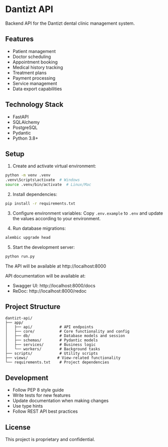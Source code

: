 # Dantizt API

Backend API for the Dantizt dental clinic management system.

## Features

- Patient management
- Doctor scheduling
- Appointment booking
- Medical history tracking
- Treatment plans
- Payment processing
- Service management
- Data export capabilities

## Technology Stack

- FastAPI
- SQLAlchemy
- PostgreSQL
- Pydantic
- Python 3.8+

## Setup

1. Create and activate virtual environment:
```bash
python -m venv .venv
.venv\Scripts\activate  # Windows
source .venv/bin/activate  # Linux/Mac
```

2. Install dependencies:
```bash
pip install -r requirements.txt
```

3. Configure environment variables:
Copy `.env.example` to `.env` and update the values according to your environment.

4. Run database migrations:
```bash
alembic upgrade head
```

5. Start the development server:
```bash
python run.py
```

The API will be available at http://localhost:8000

API documentation will be available at:
- Swagger UI: http://localhost:8000/docs
- ReDoc: http://localhost:8000/redoc

## Project Structure

```
dantizt-api/
├── app/
│   ├── api/            # API endpoints
│   ├── core/           # Core functionality and config
│   ├── db/             # Database models and session
│   ├── schemas/        # Pydantic models
│   ├── services/       # Business logic
│   └── workers/        # Background tasks
├── scripts/            # Utility scripts
├── views/             # View-related functionality
└── requirements.txt    # Project dependencies
```

## Development

- Follow PEP 8 style guide
- Write tests for new features
- Update documentation when making changes
- Use type hints
- Follow REST API best practices

## License

This project is proprietary and confidential.
